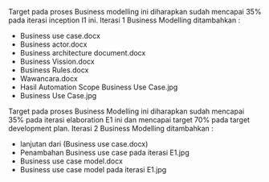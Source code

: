 Target pada proses Business modelling ini diharapkan sudah mencapai 35% pada iterasi inception I1 ini. Iterasi 1 Business Modelling ditambahkan :
- Business use case.docx
- Business actor.docx
- Business architecture document.docx
- Business Vission.docx
- Business Rules.docx
- Wawancara.docx
- Hasil Automation Scope Business Use Case.jpg
- Business Use Case.jpg

Target pada proses Business Modelling ini diharapkan sudah mencapai 35% pada iterasi elaboration E1 ini dan mencapai target 70% pada target development plan.  Iterasi 2 Business Modelling ditambahkan :
- lanjutan dari (Business use case.docx)
- Penambahan Business use case pada iterasi E1.jpg
- Business use case model.docx
- Business use case model pada iterasi E1.jpg
